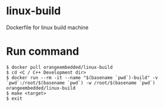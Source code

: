 # linux-build
Dockerfile for linux build machine

# Run command
```
$ docker pull orangeembedded/linux-build
$ cd <C / C++ Development dir>
$ docker run --rm -it --name "$(basename `pwd`)-build" -v `pwd`:/root/$(basename `pwd`) -w /root/$(basename `pwd`) orangeembedded/linux-build
$ make <target>
$ exit
```
